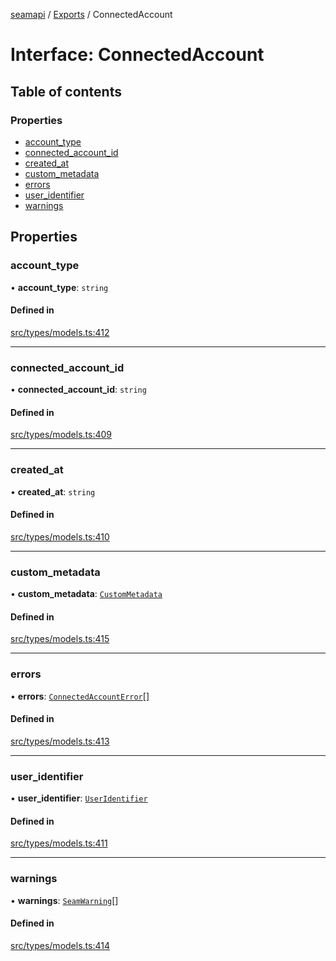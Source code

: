 [seamapi](../README.md) / [Exports](../modules.md) / ConnectedAccount

# Interface: ConnectedAccount

## Table of contents

### Properties

- [account\_type](ConnectedAccount.md#account_type)
- [connected\_account\_id](ConnectedAccount.md#connected_account_id)
- [created\_at](ConnectedAccount.md#created_at)
- [custom\_metadata](ConnectedAccount.md#custom_metadata)
- [errors](ConnectedAccount.md#errors)
- [user\_identifier](ConnectedAccount.md#user_identifier)
- [warnings](ConnectedAccount.md#warnings)

## Properties

### account\_type

• **account\_type**: `string`

#### Defined in

[src/types/models.ts:412](https://github.com/seamapi/javascript/blob/main/src/types/models.ts#L412)

___

### connected\_account\_id

• **connected\_account\_id**: `string`

#### Defined in

[src/types/models.ts:409](https://github.com/seamapi/javascript/blob/main/src/types/models.ts#L409)

___

### created\_at

• **created\_at**: `string`

#### Defined in

[src/types/models.ts:410](https://github.com/seamapi/javascript/blob/main/src/types/models.ts#L410)

___

### custom\_metadata

• **custom\_metadata**: [`CustomMetadata`](../modules.md#custommetadata)

#### Defined in

[src/types/models.ts:415](https://github.com/seamapi/javascript/blob/main/src/types/models.ts#L415)

___

### errors

• **errors**: [`ConnectedAccountError`](ConnectedAccountError.md)[]

#### Defined in

[src/types/models.ts:413](https://github.com/seamapi/javascript/blob/main/src/types/models.ts#L413)

___

### user\_identifier

• **user\_identifier**: [`UserIdentifier`](UserIdentifier.md)

#### Defined in

[src/types/models.ts:411](https://github.com/seamapi/javascript/blob/main/src/types/models.ts#L411)

___

### warnings

• **warnings**: [`SeamWarning`](SeamWarning.md)[]

#### Defined in

[src/types/models.ts:414](https://github.com/seamapi/javascript/blob/main/src/types/models.ts#L414)
